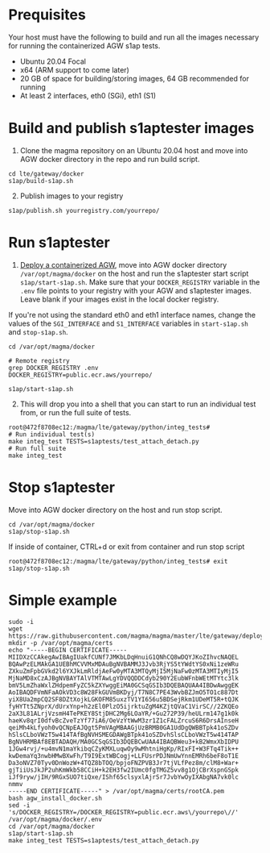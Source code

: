 # Prequisites

Your host must have the following to build and run all the images necessary for running the containerized AGW s1ap tests.

- Ubuntu 20.04 Focal
- x64 (ARM support to come later)
- 20 GB of space for building/storing images, 64 GB recommended for running
- At least 2 interfaces, eth0 (SGi), eth1 (S1)

# Build and publish s1aptester images

1. Clone the magma repository on an Ubuntu 20.04 host and move into AGW docker directory in the repo and run build script.

```
cd lte/gateway/docker
s1ap/build-s1ap.sh
```

2. Publish images to your registry

```
s1ap/publish.sh yourregistry.com/yourrepo/
```

# Run s1aptester

1. [Deploy a containerized AGW](https://github.com/magma/magma/tree/master/lte/gateway/docker), move into AGW docker directory `/var/opt/magma/docker` on the host and run the s1aptester start script `s1ap/start-s1ap.sh`. Make sure that your `DOCKER_REGISTRY` variable in the `.env` file points to your registry with your AGW and s1aptester images. Leave blank if your images exist in the local docker registry.

If you're not using the standard eth0 and eth1 interface names, change the values of the `SGI_INTERFACE` and `S1_INTERFACE` variables in `start-s1ap.sh` and `stop-s1ap.sh`.

```
cd /var/opt/magma/docker

# Remote registry
grep DOCKER_REGISTRY .env
DOCKER_REGISTRY=public.ecr.aws/yourrepo/

s1ap/start-s1ap.sh
```

2. This will drop you into a shell that you can start to run an individual test from, or run the full suite of tests.
```
root@472f8708ec12:/magma/lte/gateway/python/integ_tests#
# Run individual test(s)
make integ_test TESTS=s1aptests/test_attach_detach.py
# Run full suite
make integ_test
```

# Stop s1aptester

Move into AGW docker directory on the host and run stop script.
```
cd /var/opt/magma/docker
s1ap/stop-s1ap.sh
```

If inside of container, CTRL+d or exit from container and run stop script
```
root@472f8708ec12:/magma/lte/gateway/python/integ_tests# exit
s1ap/stop-s1ap.sh
```

# Simple example

```
sudo -i
wget https://raw.githubusercontent.com/magma/magma/master/lte/gateway/deploy/agw_install_docker.sh
mkdir -p /var/opt/magma/certs
echo "-----BEGIN CERTIFICATE-----
MIIDXzCCAkegAwIBAgIUakfCUNf7JMKbLDqHnuiG1QNhCQ8wDQYJKoZIhvcNAQEL
BQAwPzELMAkGA1UEBhMCVVMxMDAuBgNVBAMMJ3Jvb3RjYS5tYWdtYS0xNi1zeWRu
ZXkuZmFpbGVkd2l6YXJkLmRldjAeFw0yMTA3MTQyMjI5MjNaFw0zMTA3MTIyMjI5
MjNaMD8xCzAJBgNVBAYTAlVTMTAwLgYDVQQDDCdyb290Y2EubWFnbWEtMTYtc3lk
bmV5LmZhaWxlZHdpemFyZC5kZXYwggEiMA0GCSqGSIb3DQEBAQUAA4IBDwAwggEK
AoIBAQDFVmNFaAOkVD3c8W28FkGUVmBKDyj/T7N8C7PE43WvbBZJmO5TO1c887Dt
yiX8Ua2mpCQ2SF8DZtXojkLGKOFM85uxzTV1YI656u5BDSejRkm1UDeMT5R+tQJK
fyHYTt5ZNprX/dUrxYnp+h2zEl0PlzO5ijrktuZgM4KZjtQVaC1VirSC//2ZKQEo
2aX3L81ALrjVzsmH4TePKEY8StjDHC2Mg6LOaYR/+Gu272P39/heULrm147g1k0k
haeKv8qrI0dfvBcZveTzYf77iA6/OeVzYtWwM3zr1Z1cFALZrcuS6R6DrsAInseH
qeiMh4kLfyoh0vQCNpEAJQgt5PmVAgMBAAGjUzBRMB0GA1UdDgQWBBTpk41oSZDv
hSlsCLboVWzT5w414TAfBgNVHSMEGDAWgBTpk41oSZDvhSlsCLboVWzT5w414TAP
BgNVHRMBAf8EBTADAQH/MA0GCSqGSIb3DQEBCwUAA4IBAQBWeu3+kB2WmxXbIDPU
1JGw4rvj/+u4mvN1maYkibqCZyKMXLuqwOy9wMhtniHgKp/RIxFI+W3FTq4Tik++
kwDemaYq3nwbHMwBXwFh/T9I9ExtWBCogj+LLFUsrPDJNmUwYnnEMRh6beF8oT1E
Da3oNVZ70Tyv0DnWozW+4TQZ8bTOQ/bpjoFNZPVB3Jr7tjVLfPez8m/clM8+War+
gjTiiUsJkJP2uhKmWkb58CCiH+k2EH3fw2IUmc0fgTMGZ5vv8g1OjCBrXspnGSpk
iJf9ryw/jIH/9RGxSUO7tiQxe/IShf65clsyxlAjrSr7JvbYwOyIXAbgNA7vk0lc
nmmv
-----END CERTIFICATE-----" > /var/opt/magma/certs/rootCA.pem
bash agw_install_docker.sh
sed -i 's/DOCKER_REGISTRY=/DOCKER_REGISTRY=public.ecr.aws\/yourrepo\//' /var/opt/magma/docker/.env
cd /var/opt/magma/docker
s1ap/start-s1ap.sh
make integ_test TESTS=s1aptests/test_attach_detach.py
```
